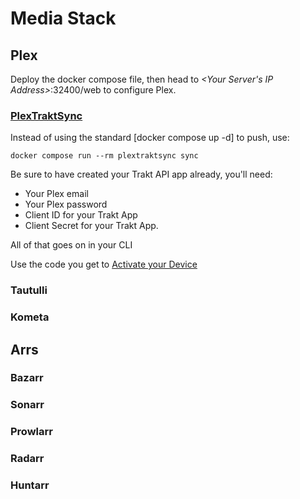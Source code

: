 # Media Stack

## Plex
Deploy the docker compose file, then head to *<Your Server's IP Address>*:32400/web to configure Plex.

### [PlexTraktSync](https://github.com/Taxel/PlexTraktSync)

Instead of using the standard [docker compose up -d] to push, use:

```docker
docker compose run --rm plextraktsync sync
```
Be sure to have created your Trakt API app already, you'll need:
* Your Plex email
* Your Plex password
* Client ID for your Trakt App
* Client Secret for your Trakt App. 

All of that goes on in your CLI

Use the code you get to [Activate your Device](https://github.com/Taxel/PlexTraktSync)

### Tautulli

### Kometa

## Arrs
### Bazarr
### Sonarr
### Prowlarr
### Radarr
### Huntarr